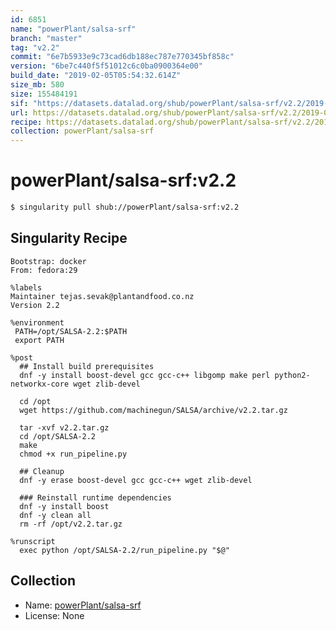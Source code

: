 ```yaml
---
id: 6851
name: "powerPlant/salsa-srf"
branch: "master"
tag: "v2.2"
commit: "6e7b5933e9c73cad6db188ec787e770345bf858c"
version: "6be7c440f5f51012c6c0ba0900364e00"
build_date: "2019-02-05T05:54:32.614Z"
size_mb: 580
size: 155484191
sif: "https://datasets.datalad.org/shub/powerPlant/salsa-srf/v2.2/2019-02-05-6e7b5933-6be7c440/6be7c440f5f51012c6c0ba0900364e00.simg"
url: https://datasets.datalad.org/shub/powerPlant/salsa-srf/v2.2/2019-02-05-6e7b5933-6be7c440/
recipe: https://datasets.datalad.org/shub/powerPlant/salsa-srf/v2.2/2019-02-05-6e7b5933-6be7c440/Singularity
collection: powerPlant/salsa-srf
---
```


# powerPlant/salsa-srf:v2.2

```bash
$ singularity pull shub://powerPlant/salsa-srf:v2.2
```

## Singularity Recipe

```singularity
Bootstrap: docker
From: fedora:29

%labels
Maintainer tejas.sevak@plantandfood.co.nz
Version 2.2

%environment
 PATH=/opt/SALSA-2.2:$PATH
 export PATH

%post
  ## Install build prerequisites
  dnf -y install boost-devel gcc gcc-c++ libgomp make perl python2-networkx-core wget zlib-devel

  cd /opt
  wget https://github.com/machinegun/SALSA/archive/v2.2.tar.gz

  tar -xvf v2.2.tar.gz
  cd /opt/SALSA-2.2
  make
  chmod +x run_pipeline.py

  ## Cleanup
  dnf -y erase boost-devel gcc gcc-c++ wget zlib-devel

  ### Reinstall runtime dependencies
  dnf -y install boost
  dnf -y clean all
  rm -rf /opt/v2.2.tar.gz

%runscript
  exec python /opt/SALSA-2.2/run_pipeline.py "$@"
```

## Collection

 - Name: [powerPlant/salsa-srf](https://github.com/powerPlant/salsa-srf)
 - License: None

